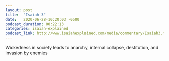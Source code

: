 ```yaml
---
layout: post
title:  "Isaiah 3"
date:   2020-06-28-10:20:03 -0500
podcast_duration: 00:22:13
categories: isaiah-explained
podcast_link: http://www.isaiahexplained.com/media/commentary/Isaiah3.mp3
---
```

Wickedness in society leads to anarchy, internal collapse, destitution, and invasion by enemies
